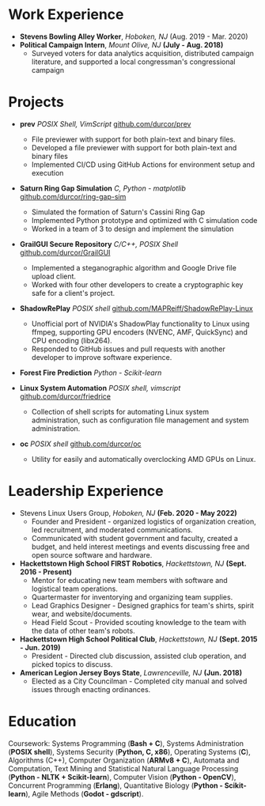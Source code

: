 # Work Experience
- **Stevens Bowling Alley Worker**, *Hoboken, NJ* (Aug. 2019 - Mar. 2020)
- **Political Campaign Intern**, *Mount Olive, NJ* **(July - Aug. 2018)**
    - Surveyed voters for data analytics acquisition, distributed campaign literature, and supported a local congressman's congressional campaign

# Projects
- **prev** *POSIX Shell, VimScript* [github.com/durcor/prev](https://github.com/durcor/prev)
    - File previewer with support for both plain-text and binary files.
    - Developed a file previewer with support for both plain-text and binary files
    - Implemented CI/CD using GitHub Actions for environment setup and execution
- **Saturn Ring Gap Simulation** *C, Python - matplotlib* [github.com/durcor/ring-gap-sim](https://github.com/durcor/ring-gap-sim)
    - Simulated the formation of Saturn's Cassini Ring Gap
    - Implemented Python prototype and optimized with C simulation code
    - Worked in a team of 3 to design and implement the simulation
- **GrailGUI Secure Repository** *C/C++, POSIX Shell* [github.com/durcor/GrailGUI](https://github.com/durcor/GrailGUI)
    - Implemented a steganographic algorithm and Google Drive file upload client.
    - Worked with four other developers to create a cryptographic key safe for a client's project.
- **ShadowRePlay** *POSIX shell* [github.com/MAPReiff/ShadowRePlay-Linux](https://github.com/MAPReiff/ShadowRePlay-Linux)
    - Unofficial port of NVIDIA's ShadowPlay functionality to Linux using ffmpeg, supporting GPU encoders (NVENC, AMF, QuickSync) and CPU encoding (libx264).
    - Responded to GitHub issues and pull requests with another developer to improve software experience.

- **Forest Fire Prediction** *Python - Scikit-learn*
- **Linux System Automation** *POSIX shell, vimscript* [github.com/durcor/friedrice](https://github.com/durcor/friedrice)
    - Collection of shell scripts for automating Linux system administration, such as configuration file management and system administration.
- **oc** *POSIX shell* [github.com/durcor/oc](https://github.com/durcor/oc)
    - Utility for easily and automatically overclocking AMD GPUs on Linux.

# Leadership Experience
- Stevens Linux Users Group, *Hoboken, NJ* **(Feb. 2020 - May 2022)**
    - Founder and President - organized logistics of organization creation, led recruitment, and moderated communications.
    - Communicated with student government and faculty, created a budget, and held interest meetings and events discussing free and open source software and hardware.
- **Hackettstown High School FIRST Robotics**, *Hackettstown, NJ* **(Sept. 2016 - Present)**
    - Mentor for educating new team members with software and logistical team operations.
    - Quartermaster for inventorying and organizing team supplies.
    - Lead Graphics Designer - Designed graphics for team's shirts, spirit wear, and website/documents.
    - Head Field Scout - Provided scouting knowledge to the team with the data of other team's robots.
- **Hackettstown High School Political Club**, *Hackettstown, NJ* **(Sept. 2015 - Jun. 2019)**
    - President - Directed club discussion, assisted club operation, and picked topics to discuss.
- **American Legion Jersey Boys State**, *Lawrenceville, NJ* **(Jun. 2018)**
    - Elected as a City Councilman - Completed city manual and solved issues through enacting ordinances.

# Education
Coursework: Systems Programming (**Bash + C**), Systems Administration (**POSIX shell**), Systems Security (**Python, C, x86**), Operating Systems (**C**), Algorithms (C++), Computer Organization (**ARMv8 + C**), Automata and Computation, Text Mining and Statistical Natural Language Processing (**Python - NLTK + Scikit-learn**), Computer Vision (**Python - OpenCV**), Concurrent Programming (**Erlang**), Quantitative Biology (**Python - Scikit-learn**), Agile Methods (**Godot - gdscript**).
